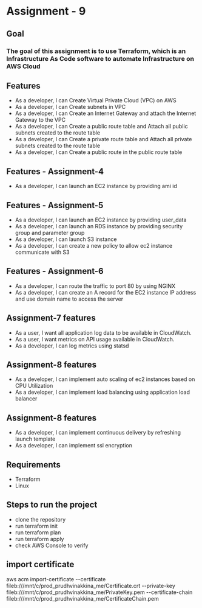 # Assignment - 9

## Goal

### The goal of this assignment is to use Terraform, which is an Infrastructure As Code software to automate Infrastructure on AWS Cloud

## Features

- As a developer, I can Create Virtual Private Cloud (VPC) on AWS
- As a developer, I can Create subnets in VPC
- As a developer, I can Create an Internet Gateway and attach the Internet Gateway to the VPC
- As a developer, I can Create a public route table and Attach all public subnets created to the route table
- As a developer, I can Create a private route table and Attach all private subnets created to the route table
- As a developer, I can Create a public route in the public route table

## Features - Assignment-4

- As a developer, I can launch an EC2 instance by providing ami id

## Features - Assignment-5

- As a developer, I can launch an EC2 instance by providing user_data
- As a developer, I can launch an RDS instance by providing security group and parameter group
- As a developer, I can launch S3 instance
- As a developer, I can create a new policy to allow ec2 instance communicate with S3

## Features - Assignment-6

- As a developer, I can route the traffic to port 80 by using NGINX
- As a developer, I can create an A record for the EC2 instance IP address and use domain name to access the server

## Assignment-7 features

- As a user, I want all application log data to be available in CloudWatch.
- As a user, I want metrics on API usage available in CloudWatch.
- As a developer, I can log metrics using statsd

## Assignment-8 features

- As a developer, I can implement auto scaling of ec2 instances based on CPU Utilization
- As a developer, I can implement load balancing using application load balancer

## Assignment-8 features

- As a developer, I can implement continuous delivery by refreshing launch template
- As a developer, I can implement ssl encryption

## Requirements

- Terraform
- Linux

## Steps to run the project

- clone the repository
- run terraform init
- run terraform plan
- run terraform apply
- check AWS Console to verify

## import certificate

aws acm import-certificate --certificate fileb:///mnt/c/prod_prudhvinakkina_me/Certificate.crt --private-key fileb:///mnt/c/prod_prudhvinakkina_me/PrivateKey.pem --certificate-chain fileb:///mnt/c/prod_prudhvinakkina_me/CertificateChain.pem
